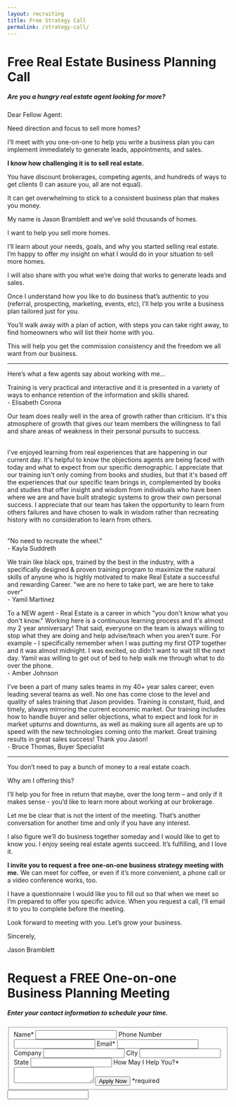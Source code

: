```yaml
---
layout: recruiting
title: Free Strategy Call
permalink: /strategy-call/
---
```


<div class="recruiting-page">
<h1 class="join-us">Free Real Estate Business Planning Call</h1>
<h5 class="join-us-subtitle">Are you a hungry real estate agent looking for more?</h5>

<p>Dear Fellow Agent:</p>

<p>Need direction and focus to sell more homes?</p>

<p>I’ll meet with you one-on-one to help you write a business plan you can implement immediately to generate leads, appointments, and sales.</p>

<p><strong>I know how challenging it is to sell real estate.</strong></p>

<p>You have discount brokerages, competing agents, and hundreds of ways to get clients (I can assure you, all are not equal).</p>

<p>It can get overwhelming to stick to a consistent business plan that makes you money.</p>

<p>My name is Jason Bramblett and we’ve sold thousands of homes.</p>

<p>I want to help you sell more homes.</p>

<p>I’ll learn about your needs, goals, and why you started selling real estate. I’m happy to offer my insight on what I would do in your situation to sell more homes.</p>

<p>I will also share with you what we’re doing that works to generate leads and sales.</p>

<p>Once I understand how you like to do business that’s authentic to you (referral, prospecting, marketing, events, etc), I’ll help you write a business plan tailored just for you.</p>

<p>You’ll walk away with a plan of action, with steps you can take right away, to find homeowners who will list their home with you.</p>

<p>This will help you get the commission consistency and the freedom we all want from our business.</p>

<hr>
<div class="qanda">
<p class="section-title">Here’s what a few agents say about working with me…</p>

<p><span class="quote">Training is very practical and interactive and it is presented in a variety of ways to enhance retention of the information and skills shared.</span><br>
<span class="author">- Elisabeth Corona</span></p>

<p><span class="quote">Our team does really well in the area of growth rather than criticism. It's this atmosphere of growth that gives our team members the willingness to fail and share areas of weakness in their personal pursuits to success.<br><br>

I've enjoyed learning from real experiences that are happening in our current day. It's helpful to know the objections agents are being faced with today and what to expect from our specific demographic. I appreciate that our training isn't only coming from books and studies, but that it's based off the experiences that our specific team brings in, complemented by books and studies that offer insight and wisdom from individuals who have been where we are and have built strategic systems to grow their own personal success. I appreciate that our team has taken the opportunity to learn from others failures and have chosen to walk in wisdom rather than recreating history with no consideration to learn from others.<br><br>

"No need to recreate the wheel."
</span><br>
<span class="author">- Kayla Suddreth</span></p>

<p><span class="quote">We train like black ops, trained by the best in the industry, with a specifically designed & proven training program to maximize the natural skills of anyone who is highly motivated to make Real Estate a successful and rewarding Career.
"we are no here to take part, we are here to take over"</span><br>
<span class="author">- Yamil Martinez</span></p>

<p><span class="quote">To a NEW agent - Real Estate is a career in which "you don't know what you don't know." Working here is a continuous learning process and it's almost my 2 year anniversary! That said, everyone on the team is always willing to stop what they are doing and help advise/teach when you aren't sure. For example - I specifically remember when I was putting my first OTP together and it was almost midnight. I was excited, so didn't want to wait till the next day. Yamil was willing to get out of bed to help walk me through what to do over the phone.</span><br>
<span class="author">- Amber Johnson</span></p>

<p><span class="quote">I've been a part of many sales teams in my 40+ year sales career, even leading several teams as well. No one has come close to the level and quality of sales training that Jason provides. Training is constant, fluid, and timely, always mirroring the current economic market. Our training includes how to handle buyer and seller objections, what to expect and look for in market upturns and downturns, as well as making sure all agents are up to speed with the new technologies coming onto the market. Great training results in great sales success! Thank you Jason!</span><br>
<span class="author">- Bruce Thomas, Buyer Specialist</span></p>
</div>
<hr>

<p>You don’t need to pay a bunch of money to a real estate coach.</p>

<p>Why am I offering this?</p>

<p>I’ll help you for free in return that maybe, over the long term – and only if it makes sense - you’d like to learn more about working at our brokerage.</p>

<p>Let me be clear that is not the intent of the meeting. That’s another conversation for another time and only if you have any interest.</p>

<p>I also figure we’ll do business together someday and I would like to get to know you. I enjoy seeing real estate agents succeed. It’s fulfilling, and I love it.</p>

<p><strong>I invite you to request a free one-on-one business strategy meeting with me.</strong> We can meet for coffee, or even if it’s more convenient, a phone call or a video conference works, too.</p>

<p>I have a questionnaire I would like you to fill out so that when we meet so I’m prepared to offer you specific advice. When you request a call, I’ll email it to you to complete before the meeting.</p>

<p>Look forward to meeting with you. Let’s grow your business.</p>

<p>Sincerely,</p>

<p>Jason Bramblett</p>


<h1 class="join-us">Request a FREE One-on-one Business Planning Meeting</h1>
<h5 class="join-us-subtitle">Enter your contact information to schedule your time.</h5>

<form method="post" class="home-value cta-forms" action="https://formspree.io/{{site.data.settings.client.email}}" onsubmit="return setReturn()">
					<fieldset>
						<label for="name">Name*</label> <input type="text" required="" name="name" />
						<label for="phone">Phone Number </label> <input type="tel" name="phone" />
						 <label for="email">Email*</label> <input type="text" name="email" required="" />
						 <label for="company">Company </label> <input type="text" name="company" />
						<label for="city">City </label> <input type="text" name="city" />
						<label for="state">State </label> <input type="text" name="state" />
						<label for="message">How May I Help You?* </label><textarea name="message" required=""></textarea>
						<input class="submit light-light" type="submit" value="Apply Now" name="submitrecruitingForm" /> <span class="asterisk">*required</span></fieldset>
					<div class="hidden"><input type="hidden" value="{{site.data.settings.client.email}}" name="_to" /> <input type="hidden" value="Recruiting Contact Request Message From Your Vyral Careers and Training Video Blog" name="_subject" /> <input type="text" name="_gotcha" /></div>
				</form>
</div>
